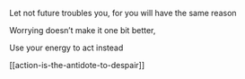 ---
---


Let not future troubles you, for you will have the same reason 

Worrying doesn’t make it one bit better, 

Use your energy to act instead

[[action-is-the-antidote-to-despair]]